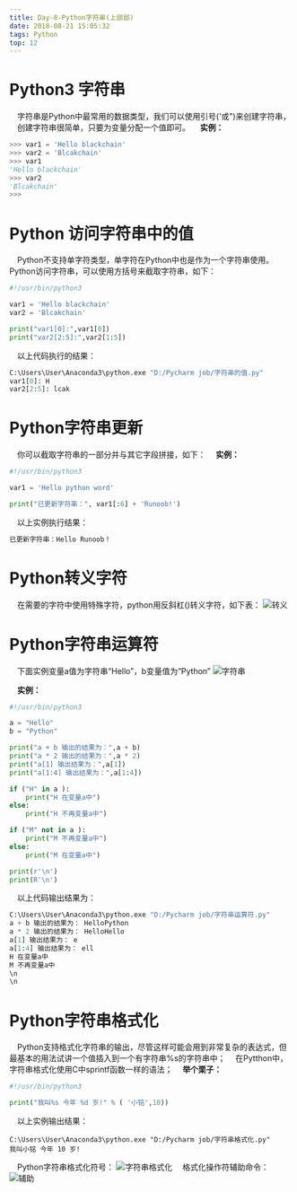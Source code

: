 ```yaml
---
title: Day-8-Python字符串(上部部)
date: 2018-08-21 15:05:32
tags: Python
top: 12
---
```


# Python3 字符串 #

&emsp;字符串是Python中最常用的数据类型，我们可以使用引号('或")来创建字符串，
&emsp;创建字符串很简单，只要为变量分配一个值即可。
&emsp;__实例：__

``` python
>>> var1 = 'Hello blackchain'
>>> var2 = 'Blcakchain'
>>> var1
'Hello blackchain'
>>> var2
'Blcakchain'
>>>
```

# Python 访问字符串中的值 #

&emsp;Python不支持单字符类型，单字符在Python中也是作为一个字符串使用。
&emsp;Python访问字符串，可以使用方括号来截取字符串，如下：

``` python
#!/usr/bin/python3

var1 = 'Hello blackchain'
var2 = 'Blcakchain'

print("var1[0]:",var1[0])
print("var2[2:5]:",var2[1:5])
```

&emsp;以上代码执行的结果：

``` python
C:\Users\User\Anaconda3\python.exe "D:/Pycharm job/字符串的值.py"
var1[0]: H
var2[2:5]: lcak
```

# Python字符串更新 # 

&emsp;你可以截取字符串的一部分并与其它字段拼接，如下：
&emsp;__实例：__

``` python
#!/usr/bin/python3

var1 = 'Hello python word'

print("已更新字符串：", var1[:6] + 'Runoob!')
```

&emsp;以上实例执行结果：

``` python 
已更新字符串：Hello Runoob！
```

# Python转义字符 #

&emsp;在需要的字符中使用特殊字符，python用反斜杠(\)转义字符，如下表：
![转义](/img/python/zhuan.jpg)

# Python字符串运算符 #

&emsp;下面实例变量a值为字符串“Hello”，b变量值为“Python”
![字符串](/img/python/zifu.jpg)

&emsp;__实例：__

``` python
#!/usr/bin/python3

a = "Hello"
b = "Python"

print("a + b 输出的结果为：",a + b)
print("a * 2 输出的结果为：",a * 2)
print("a[1] 输出结果为：",a[1])
print("a[1:4] 输出结果为：",a[1:4])

if ("H" in a ):
    print("H 在变量a中")
else:
    print("H 不再变量a中")

if ("M" not in a ):
    print("M 不再变量a中")
else:
    print("M 在变量a中")

print(r'\n')
print(R'\n')
```

&emsp;以上代码输出结果为：

``` python
C:\Users\User\Anaconda3\python.exe "D:/Pycharm job/字符串运算符.py"
a + b 输出的结果为： HelloPython
a * 2 输出的结果为： HelloHello
a[1] 输出结果为： e
a[1:4] 输出结果为： ell
H 在变量a中
M 不再变量a中
\n
\n
```

# Python字符串格式化 #

&emsp;Python支持格式化字符串的输出，尽管这样可能会用到非常复杂的表达式，但最基本的用法试讲一个值插入到一个有字符串%s的字符串中；
&emsp;在Pytthon中，字符串格式化使用C中sprintf函数一样的语法；
&emsp;__举个栗子：__

```python
#!/usr/bin/python3

print("我叫%s 今年 %d 岁!" % ( '小铭',10))
```

&emsp;以上实例输出结果：

``` shell
C:\Users\User\Anaconda3\python.exe "D:/Pycharm job/字符串格式化.py"
我叫小铭 今年 10 岁!
```

&emsp;Python字符串格式化符号：
![字符串格式化](/img/python/)
&emsp;格式化操作符辅助命令：
![辅助](/img/python)

